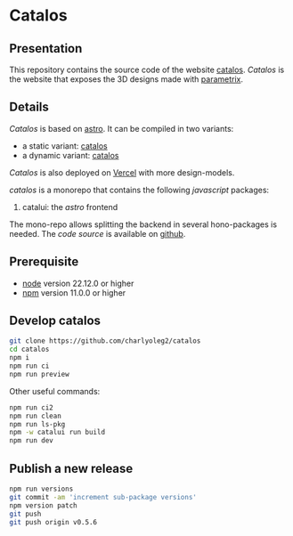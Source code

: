 Catalos
=======


Presentation
------------

This repository contains the source code of the website [catalos](https://charlyoleg2.github.io/catalos/).
*Catalos* is the website that exposes the 3D designs made with [parametrix](https://charlyoleg2.github.io/parametrix/).


Details
-------

*Catalos* is based on [astro](https://astro.build).
It can be compiled in two variants:
- a static variant: [catalos](https://charlyoleg2.github.io/catalos/)
- a dynamic variant: [catalos](https://charlyoleg2.github.io/catalos/)

*Catalos* is also deployed on [Vercel](https://catalos-catalui.vercel.app/) with more design-models.

*catalos* is a monorepo that contains the following *javascript* packages:

1. catalui: the *astro* frontend

The mono-repo allows splitting the backend in several hono-packages is needed.
The *code source* is available on [github](https://github.com/charlyoleg2/catalos).


Prerequisite
------------

- [node](https://nodejs.org) version 22.12.0 or higher
- [npm](https://docs.npmjs.com/cli/v10/commands/npm) version 11.0.0 or higher


Develop catalos
---------------

```bash
git clone https://github.com/charlyoleg2/catalos
cd catalos
npm i
npm run ci
npm run preview
```

Other useful commands:
```bash
npm run ci2
npm run clean
npm run ls-pkg
npm -w catalui run build
npm run dev
```


Publish a new release
---------------------

```bash
npm run versions
git commit -am 'increment sub-package versions'
npm version patch
git push
git push origin v0.5.6
```
